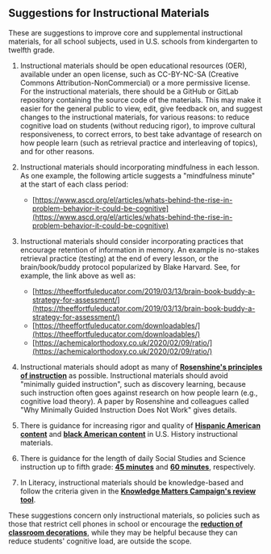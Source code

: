 <a id=Suggestions_for_Instructional_Materials></a>

## Suggestions for Instructional Materials

These are suggestions to improve core and supplemental instructional materials, for all school subjects, used in U.S. schools from kindergarten to twelfth grade.

1. Instructional materials should be open educational resources (OER), available under an open license, such as CC-BY-NC-SA (Creative Commons Attribution-NonCommercial) or a more permissive license.  For the instructional materials, there should be a GitHub or GitLab repository containing the source code of the materials.  This may make it easier for the general public to view, edit, give feedback on, and suggest changes to the instructional materials, for various reasons: to reduce cognitive load on students (without reducing rigor), to improve cultural responsiveness, to correct errors, to best take advantage of research on how people learn (such as retrieval practice and interleaving of topics), and for other reasons.
2. Instructional materials should incorporating mindfulness in each lesson.  As one example, the following article suggests a "mindfulness minute" at the start of each class period:

    - [https://www.ascd.org/el/articles/whats-behind-the-rise-in-problem-behavior-it-could-be-cognitive](https://www.ascd.org/el/articles/whats-behind-the-rise-in-problem-behavior-it-could-be-cognitive)

3. Instructional materials should consider incorporating practices that encourage retention of information in memory.  An example is no-stakes retrieval practice (testing) at the end of every lesson, or the brain/book/buddy protocol popularized by Blake Harvard.  See, for example, the link above as well as:

    - [https://theeffortfuleducator.com/2019/03/13/brain-book-buddy-a-strategy-for-assessment/](https://theeffortfuleducator.com/2019/03/13/brain-book-buddy-a-strategy-for-assessment/)
    - [https://theeffortfuleducator.com/downloadables/](https://theeffortfuleducator.com/downloadables/)
    - [https://achemicalorthodoxy.co.uk/2020/02/09/ratio/](https://achemicalorthodoxy.co.uk/2020/02/09/ratio/)

4. Instructional materials should adopt as many of [**Rosenshine's principles of instruction**](https://www.aft.org/sites/default/files/Rosenshine.pdf) as possible. Instructional materials should avoid "minimally guided instruction", such as discovery learning, because such instruction often goes against research on how people learn (e.g., cognitive load theory).  A paper by Rosenshine and colleagues called "Why Minimally Guided Instruction Does Not Work" gives details.
5. There is guidance for increasing rigor and quality of [**Hispanic American content**](https://unidosus.org/publications/analyzing-inclusion-of-latino-contributions-in-us-history-curricula-for-high-school/) and [**black American content**](https://hub.jhu.edu/2021/02/10/black-history-curricula-lacking-rigor-and-quality/) in U.S. History instructional materials.
6. There is guidance for the length of daily Social Studies and Science instruction up to fifth grade: [**45 minutes**](https://ccsso.org/sites/default/files/2018-11/Elementary%20SS%20Brief%2045%20Minute%20Version_0.pdf) and [**60 minutes**](https://www.nsta.org/nstas-official-positions/elementary-school-science), respectively.
7. In Literacy, instructional materials should be knowledge-based and follow the criteria given in the [**Knowledge Matters Campaign's review tool**](https://knowledgematterscampaign.org/review-tool/).

These suggestions concern only instructional materials, so policies such as those that restrict cell phones in school or encourage the [**reduction of classroom decorations**](https://www.learningandthebrain.com/blog/getting-the-principles-just-right-classroom-decoration/), while they may be helpful because they can reduce students' cognitive load, are outside the scope.
